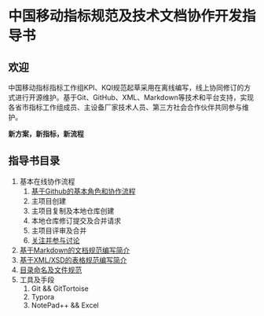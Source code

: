 # 中国移动指标规范及技术文档协作开发指导书 #

## 欢迎 ##

中国移动指标指标工作组KPI、KQI规范起草采用在离线编写，线上协同修订的方式进行开源维护。基于Git、GitHub、XML、Markdown等技术和平台支持，实现各省市指标工作组成员、主设备厂家技术人员、第三方社会合作伙伴共同参与维护。

**新方案，新指标，新流程**


## 指导书目录 ##

1. 基本在线协作流程
   1. [基于Github的基本角色和协作流程](/docs/base_workflow.md)
   2. 主项目创建
   3. 主项目复制及本地仓库创建
   4. 本地仓库修订提交及合并请求
   5. 主项目评审及合并
   6. [关注并参与讨论](/docs/watch_and_discuss.md)
2. [基于Markdown的文档规范编写简介](/docs/Markdown_writing.md)
3. [基于XML/XSD的表格规范编写简介](/docs/xml_datagrid_writing.md)
4. [目录命名及文件规范](/docs/file_dir_spec.md)
5. 工具及手段
    1. Git && GitTortoise
    2. Typora
    3. NotePad++ && Excel
